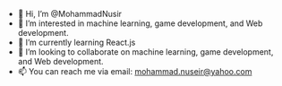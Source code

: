 - 👋 Hi, I’m @MohammadNusir
- 👀 I’m interested in machine learning, game development, and Web development.
- 🌱 I’m currently learning React.js
- 💞️ I’m looking to collaborate on machine learning, game development, and Web development.
- 📫 You can reach me via email: mohammad.nuseir@yahoo.com


<!---
MohammadNusir/MohammadNusir is a ✨ special ✨ repository because its `README.md` (this file) appears on your GitHub profile.
You can click the Preview link to take a look at your changes.
--->
